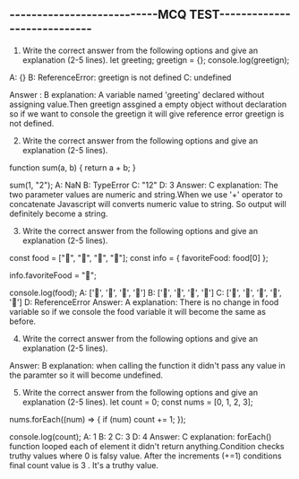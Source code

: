 ---------------------------MCQ TEST----------------------------
--------------------------------------------------------------
1. Write the correct answer from the following options and give an explanation (2-5 lines).
let greeting;
greetign = {};
console.log(greetign);

A: {}
B: ReferenceError: greetign is not defined
C: undefined

Answer : B
explanation: A variable named 'greeting' declared without assigning value.Then greetign assgined a empty object without declaration so if we want to console the greetign it will give reference error greetign is not defined.


2. Write the correct answer from the following options and give an explanation (2-5 lines).

function sum(a, b) {
  return a + b;
}

sum(1, "2");
A: NaN
B: TypeError
C: "12"
D: 3
Answer: C
explanation: The two parameter values are numeric and string.When we use '+' operator to concatenate Javascript will converts numeric value to string. So output will definitely become a string.


3. Write the correct answer from the following options and give an explanation (2-5 lines).

const food = ["🍕", "🍫", "🥑", "🍔"];
const info = { favoriteFood: food[0] };

info.favoriteFood = "🍝";

console.log(food);
A: ['🍕', '🍫', '🥑', '🍔']
B: ['🍝', '🍫', '🥑', '🍔']
C: ['🍝', '🍕', '🍫', '🥑', '🍔']
D: ReferenceError
Answer: A
explanation: There is no change in food variable so if we console the food variable it will become the same as before.


4. Write the correct answer from the following options and give an explanation (2-5 lines).

 
Answer: B
explanation: when calling the function it didn't pass any value in the paramter so it will become undefined.

5. Write the correct answer from the following options and give an explanation (2-5 lines).
let count = 0;
const nums = [0, 1, 2, 3];

nums.forEach((num) => {
  if (num) count += 1;
});

console.log(count);
A: 1
B: 2
C: 3
D: 4
Answer: C
explanation: forEach() function looped each of element it didn't return anything.Condition checks truthy values where 0 is falsy value. After the increments (+=1) conditions final count value is 3 . It's a truthy value.